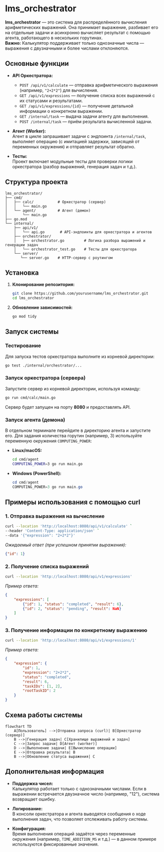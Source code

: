 # lms_orchestrator

**lms_orchestrator** — это система для распределённого вычисления арифметических выражений. Она принимает выражение, разбивает его на отдельные задачи и асинхронно вычисляет результат с помощью агента, работающего в нескольких горутинах.  
**Важно:** Калькулятор поддерживает только однозначные числа — выражения с двузначными и более числами отклоняются.

## Основные функции

- **API Оркестратора:**
  - `POST /api/v1/calculate` — отправка арифметического выражения (например, `"2+2*2"`) для вычисления.
  - `GET /api/v1/expressions` — получение списка всех выражений с их статусами и результатами.
  - `GET /api/v1/expressions/{id}` — получение детальной информации о конкретном выражении.
  - `GET /internal/task` — выдача задачи агенту для выполнения.
  - `POST /internal/task` — приём результата вычисленной задачи.

- **Агент (Worker):**  
  Агент в цикле запрашивает задачи с эндпоинта `/internal/task`, выполняет операцию (с имитацией задержки, зависящей от переменных окружения) и отправляет результат обратно.

- **Тесты:**  
  Проект включает модульные тесты для проверки логики оркестратора (разбор выражений, генерация задач и т.д.).

## Структура проекта

```
lms_orchestrator/
├── cmd/
│   ├── calc/           # Оркестратор (сервер)
│   │   └── main.go
│   └── agent/          # Агент (демон)
│       └── main.go
├── go.mod
└── internal/
    ├── api/v1/
    │   └── api.go       # API-эндпоинты для оркестратора и агентов
    ├── orchestrator/
    │   ├── orchestrator.go         # Логика разбора выражений и генерации задач
    │   └── orchestrator_test.go    # Тесты для оркестратора
    └── server/
       └── server.go    # HTTP-сервер с роутингом
```

## Установка

1. **Клонирование репозитория:**

   ```bash
   git clone https://github.com/yourusername/lms_orchestrator.git
   cd lms_orchestrator
   ```

2. **Обновление зависимостей:**

   ```bash
   go mod tidy
   ```

## Запуск системы

### Тестирование

Для запуска тестов оркестратора выполните из корневой директории:

```bash
go test ./internal/orchestrator/...
```

### Запуск оркестратора (сервера)

Запустите сервер из корневой директории, используя команду:

```bash
go run cmd/calc/main.go
```

Сервер будет запущен на порту **8080** и предоставлять API.

### Запуск агента (демона)

В отдельном терминале перейдите в директорию агента и запустите его. Для задания количества горутин (например, 3) используйте переменную окружения `COMPUTING_POWER`:

- **Linux/macOS:**

  ```bash
  cd cmd/agent
  COMPUTING_POWER=3 go run main.go
  ```

- **Windows (PowerShell):**

  ```powershell
  cd cmd/agent
  COMPUTING_POWER=3 go run main.go
  ```

## Примеры использования с помощью curl

### 1. Отправка выражения на вычисление

```bash
curl --location 'http://localhost:8080/api/v1/calculate' `
--header 'Content-Type: application/json' `
--data '{"expression": "2+2*2"}'
```

_Ожидаемый ответ (при успешном принятии выражения):_

```json
{"id": 1}
```

### 2. Получение списка выражений

```bash
curl --location 'http://localhost:8080/api/v1/expressions'
```

_Пример ответа:_

```json
{
    "expressions": [
        {"id": 1, "status": "completed", "result": 6},
        {"id": 2, "status": "pending", "result": NaN}
    ]
}
```

### 3. Получение информации по конкретному выражению

```bash
curl --location 'http://localhost:8080/api/v1/expressions/1'
```

_Пример ответа:_

```json
{
    "expression": {
        "id": 1,
        "expression": "2+2*2",
        "status": "completed",
        "result": 6,
        "taskIDs": [1, 2],
        "rootTaskID": 2
    }
}
```

## Схема работы системы

```
flowchart TD
    A[Пользователь] -->|Отправка запроса (curl)| B[Оркестратор (сервер)]
    B -->|Генерация задач| C[Хранилище выражений и задач]
    C -->|Запрос задачи| D[Агент (worker)]
    D -->|Выполнение задачи| E[Вычисление операции]
    E -->|Отправка результата| B
    B -->|Обновление статуса выражения| C
```

## Дополнительная информация

- **Поддержка чисел:**  
  Калькулятор работает только с однозначными числами. Если в выражении встречается двузначное число (например, "12"), система возвращает ошибку.

- **Логирование:**  
  В консоли оркестратора и агента выводятся сообщения о ходе выполнения задач, что позволяет отслеживать работу системы.

- **Конфигурация:**  
  Время выполнения операций задаётся через переменные окружения (например, `TIME_ADDITION_MS` и т.д.) — в данном примере используются фиксированные значения.
